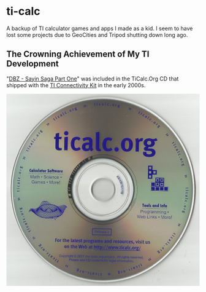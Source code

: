 # ti-calc
A backup of TI calculator games and apps I made as a kid. I seem to have lost some projects due to GeoCities and Tripod shutting down long ago.

## The Crowning Achievement of My TI Development
"[DBZ - Sayin Saga Part One](https://github.com/kirbycope/ti-calc/tree/master/89p/dbzsayin1)" was included in the TiCalc.Org CD that shipped with the [TI Connectivity Kit](https://education.ti.com/en/products/accessories/connectivity-kit) in the early 2000s.

![Screenshot](https://raw.githubusercontent.com/kirbycope/ti-calc/master/ticalccd.jpg)
